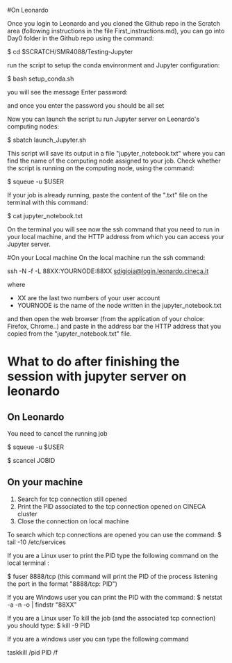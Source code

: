 #On Leonardo

Once you login to Leonardo and you cloned the Github repo in the Scratch area (following instructions in the file First_instructions.md), you can go into Day0 folder in the Github repo using the command:

$ cd $SCRATCH/SMR4088/Testing-Jupyter

run the script to setup the conda envinronment and Jupyter configuration:

$ bash setup_conda.sh

you will see the message 
Enter password:

and once you enter the password you should be all set

Now you can launch the script tu run Jupyter server on Leonardo's computing nodes:

$ sbatch launch_Jupyter.sh

This script will save its output in a file "jupyter_notebook.txt" where you can find the name of the computing node assigned to your job.
Check whether the script is running on the computing node, using the command:

$ squeue -u $USER

If your job is already running, paste the content of the ".txt" file on the terminal with this command:

$ cat jupyter_notebook.txt

On the terminal you will see now the ssh command that you need to run in your local machine,
and the HTTP address from which you can access your Jupyter server.


#On your Local machine
On the local machine run the ssh command:

ssh -N -f -L 88XX:YOURNODE:88XX sdigioia@login.leonardo.cineca.it

where 
- XX are the last two numbers of your user account 
- YOURNODE is the name of the node written in the jupyter_notebook.txt


and then open the web browser (from the application of your choice: Firefox, Chrome..) and paste in the address bar the HTTP address that you copied from the "jupyter_notebook.txt" file.

# What to do after finishing the session with jupyter server on leonardo

## On Leonardo
You need to cancel the running job

$ squeue -u $USER

$ scancel JOBID 

## On your machine


 1. Search for tcp connection still opened
 2. Print the PID associated to the tcp connection opened on CINECA cluster
 3. Close the connection on local machine

To search which tcp connections are opened you can use the command:
$ tail -10 /etc/services

If you are a Linux user to print the PID type the following command on the local terminal :

$ fuser 8888/tcp
(this command will print the PID of the process listening the port in the format "8888/tcp:   PID")

If you are Windows user you can print the PID with the command:
$ netstat -a -n -o | findstr "88XX"




If you are a Linux user To kill the job (and the associated tcp connection) you should type:
$ kill -9 PID

If you are a windows user you can type the following command

taskkill /pid PID /f




